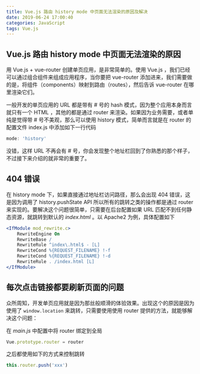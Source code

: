 ```yaml
---
title: Vue.js 路由 history mode 中页面无法渲染的原因及解决
date: 2019-06-24 17:00:40
categories: JavaScript
tags: Vue.js
---
```

## Vue.js 路由 history mode 中页面无法渲染的原因

用 Vue.js + vue-router 创建单页应用，是非常简单的。使用 Vue.js ，我们已经可以通过组合组件来组成应用程序，当你要把 vue-router 添加进来，我们需要做的是，将组件（components）映射到路由（routes），然后告诉 vue-router 在哪里渲染它们。

一般开发的单页应用的 URL 都是带有 # 号的 hash 模式，因为整个应用本身而言就只有一个 HTML ，其他的都是通过 router 来渲染。如果因为业务需要，或者单纯是觉得带 # 号不美观，那么可以使用 history 模式，简单而言就是在 router 的配置文件 index.js 中添加如下一行代码

```javascript
mode: 'history'
```

没错，这样 URL 不再会有 # 号，你会发现整个地址栏回到了你熟悉的那个样子，不过接下来介绍的就非常的重要了。

## 404 错误

在 history mode 下，如果直接通过地址栏访问路径，那么会出现 404 错误，这是因为调用了 history.pushState API 所以所有的跳转之类的操作都是通过 router 来实现的。要解决这个问题很简单，只需要在后台配置如果 URL 匹配不到任何静态资源，就跳转到默认的 *index.html* 。以 Apache2 为例，具体配置如下

```apache
<IfModule mod_rewrite.c>
    RewriteEngine On
    RewriteBase /
    RewriteRule ^index\.html$ - [L]
    RewriteCond %{REQUEST_FILENAME} !-f
    RewriteCond %{REQUEST_FILENAME} !-d
    RewriteRule . /index.html [L]
</IfModule>
```

## 每次点击链接都要刷新页面的问题

众所周知，开发单页应用就是因为那丝般顺滑的体验效果。出现这个的原因是因为使用了 `window.location` 来跳转，只需要使用使用 router 提供的方法，就能够解决这个问题：

在 *main.js* 中配置中将 router 绑定到全局

```javascript
Vue.prototype.router = router
```

之后都使用如下的方式来控制跳转

```javascript
this.router.push('xxx')
```
